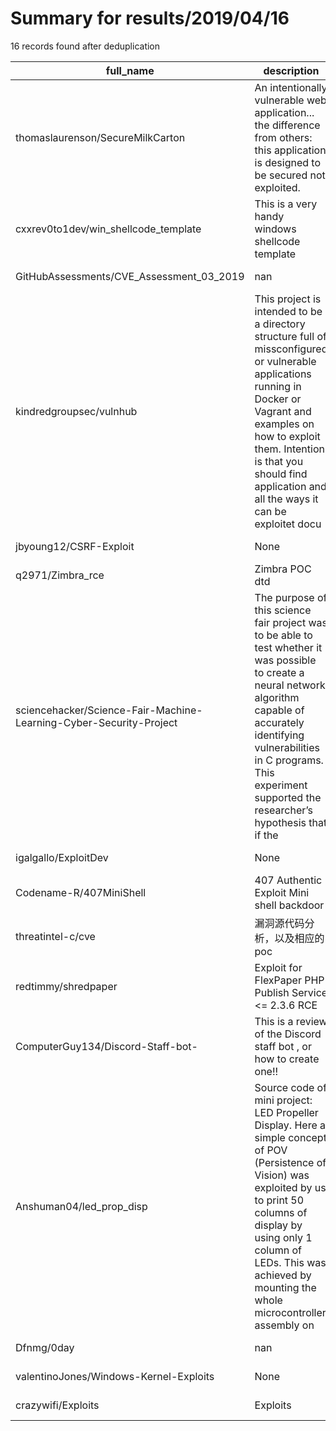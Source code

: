 
# Summary for results/2019/04/16
    
16 records found after deduplication

| full_name | description | html_url | matched_list | matched_count | pushed_at | size | stargazers_count | language | forks_count | vul_ids |
|--------------------------------------------------------------------|------------------------------------------------------------------------------------------------------------------------------------------------------------------------------------------------------------------------------------------------------------------|---------------------------------------------------------------------------------------|--------------------|-----------------|---------------------------|--------|--------------------|-------------|---------------|-----------|
| thomaslaurenson/SecureMilkCarton | An intentionally vulnerable web application... the difference from others: this application is designed to be secured not exploited. | https://github.com/thomaslaurenson/SecureMilkCarton | ['exploit'] | 1 | 2019-04-16 01:29:29+00:00 | 1614 | 2 | Java | 5 | [] |
| cxxrev0to1dev/win_shellcode_template | This is a very handy windows shellcode template | https://github.com/cxxrev0to1dev/win_shellcode_template | ['shellcode'] | 1 | 2019-04-16 07:00:38+00:00 | 8 | 6 | C++ | 10 | [] |
| GitHubAssessments/CVE_Assessment_03_2019 | nan | https://github.com/GitHubAssessments/CVE_Assessment_03_2019 | ['cve-2'] | 1 | 2019-04-16 01:42:13+00:00 | 2369 | 0 | nan | 0 | [] |
| kindredgroupsec/vulnhub | This project is intended to be a directory structure full of missconfigured or vulnerable applications running in Docker or Vagrant and examples on how to exploit them. Intention is that you should find application and all the ways it can be exploitet docu | https://github.com/kindredgroupsec/vulnhub | ['exploit'] | 1 | 2019-04-16 12:06:35+00:00 | 129 | 0 | Python | 0 | [] |
| jbyoung12/CSRF-Exploit | None | https://github.com/jbyoung12/CSRF-Exploit | ['exploit'] | 1 | 2019-04-16 05:12:42+00:00 | 4366 | 0 | CSS | 0 | [] |
| q2971/Zimbra_rce | Zimbra POC dtd | https://github.com/q2971/Zimbra_rce | ['rce', 'rce poc'] | 2 | 2019-04-16 03:42:32+00:00 | 3 | 0 | Python | 1 | [] |
| sciencehacker/Science-Fair-Machine-Learning-Cyber-Security-Project | The purpose of this science fair project was to be able to test whether it was possible to create a neural network algorithm capable of accurately identifying vulnerabilities in C programs. This experiment supported the researcher’s hypothesis that if the | https://github.com/sciencehacker/Science-Fair-Machine-Learning-Cyber-Security-Project | ['exploit'] | 1 | 2019-04-16 04:39:48+00:00 | 2 | 1 | | 0 | [] |
| igalgallo/ExploitDev | None | https://github.com/igalgallo/ExploitDev | ['exploit'] | 1 | 2019-04-16 06:10:07+00:00 | 2 | 0 | Python | 0 | [] |
| Codename-R/407MiniShell | 407 Authentic Exploit Mini shell backdoor | https://github.com/Codename-R/407MiniShell | ['exploit'] | 1 | 2019-04-16 16:53:45+00:00 | 221 | 7 | PHP | 1 | [] |
| threatintel-c/cve | 漏洞源代码分析，以及相应的poc | https://github.com/threatintel-c/cve | ['cve poc'] | 1 | 2019-04-16 08:02:30+00:00 | 0 | 0 | nan | 0 | [] |
| redtimmy/shredpaper | Exploit for FlexPaper PHP Publish Service <= 2.3.6 RCE | https://github.com/redtimmy/shredpaper | ['exploit', 'rce'] | 2 | 2019-04-16 09:39:58+00:00 | 3 | 2 | Python | 1 | [] |
| ComputerGuy134/Discord-Staff-bot- | This is a review of the Discord staff bot , or how to create one!! | https://github.com/ComputerGuy134/Discord-Staff-bot- | ['exploit'] | 1 | 2019-04-16 15:16:26+00:00 | 4 | 1 | | 0 | [] |
| Anshuman04/led_prop_disp | Source code of mini project: LED Propeller Display. Here a simple concept of POV (Persistence of Vision) was exploited by us to print 50 columns of display by using only 1 column of LEDs. This was achieved by mounting the whole microcontroller assembly on | https://github.com/Anshuman04/led_prop_disp | ['exploit'] | 1 | 2019-04-16 17:33:47+00:00 | 2 | 0 | Objective-C | 0 | [] |
| Dfnmg/0day | nan | https://github.com/Dfnmg/0day | ['0day'] | 1 | 2019-04-16 18:06:07+00:00 | 2 | 0 | Python | 0 | [] |
| valentinoJones/Windows-Kernel-Exploits | None | https://github.com/valentinoJones/Windows-Kernel-Exploits | ['exploit'] | 1 | 2019-04-16 20:15:36+00:00 | 230161 | 0 | C | 0 | [] |
| crazywifi/Exploits | Exploits | https://github.com/crazywifi/Exploits | ['exploit'] | 1 | 2019-04-16 21:23:16+00:00 | 4 | 2 | Python | 1 | [] |
